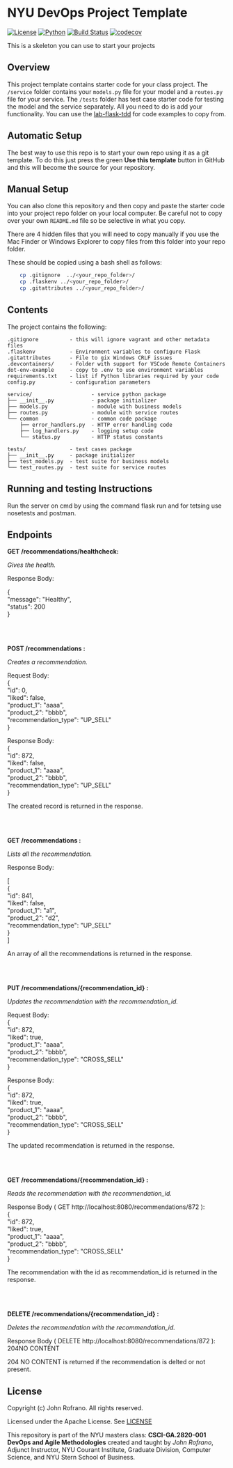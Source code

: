 # NYU DevOps Project Template

[![License](https://img.shields.io/badge/License-Apache_2.0-blue.svg)](https://opensource.org/licenses/Apache-2.0)
[![Python](https://img.shields.io/badge/Language-Python-blue.svg)](https://python.org/)
[![Build Status](https://github.com/CSCI-GA-2820-FA22-003/recommendations/actions/workflows/tdd.yml/badge.svg)](https://github.com/CSCI-GA-2820-FA22-003/recommendations/actions)
[![codecov](https://codecov.io/github/CSCI-GA-2820-FA22-003/recommendations/branch/master/graph/badge.svg?token=47AVM4J6V4)](https://codecov.io/github/CSCI-GA-2820-FA22-003/recommendations)


This is a skeleton you can use to start your projects

## Overview

This project template contains starter code for your class project. The `/service` folder contains your `models.py` file for your model and a `routes.py` file for your service. The `/tests` folder has test case starter code for testing the model and the service separately. All you need to do is add your functionality. You can use the [lab-flask-tdd](https://github.com/nyu-devops/lab-flask-tdd) for code examples to copy from.

## Automatic Setup

The best way to use this repo is to start your own repo using it as a git template. To do this just press the green **Use this template** button in GitHub and this will become the source for your repository.

## Manual Setup

You can also clone this repository and then copy and paste the starter code into your project repo folder on your local computer. Be careful not to copy over your own `README.md` file so be selective in what you copy.

There are 4 hidden files that you will need to copy manually if you use the Mac Finder or Windows Explorer to copy files from this folder into your repo folder.

These should be copied using a bash shell as follows:

```bash
    cp .gitignore  ../<your_repo_folder>/
    cp .flaskenv ../<your_repo_folder>/
    cp .gitattributes ../<your_repo_folder>/
```

## Contents

The project contains the following:

```text
.gitignore          - this will ignore vagrant and other metadata files
.flaskenv           - Environment variables to configure Flask
.gitattributes      - File to gix Windows CRLF issues
.devcontainers/     - Folder with support for VSCode Remote Containers
dot-env-example     - copy to .env to use environment variables
requirements.txt    - list if Python libraries required by your code
config.py           - configuration parameters

service/                   - service python package
├── __init__.py            - package initializer
├── models.py              - module with business models
├── routes.py              - module with service routes
└── common                 - common code package
    ├── error_handlers.py  - HTTP error handling code
    ├── log_handlers.py    - logging setup code
    └── status.py          - HTTP status constants

tests/              - test cases package
├── __init__.py     - package initializer
├── test_models.py  - test suite for business models
└── test_routes.py  - test suite for service routes
```


## Running and testing Instructions

Run the server on cmd by using the command flask run and for tetsing use nosetests and postman.

## Endpoints


**GET /recommendations/healthcheck:**

<i>Gives the health.</i>

Response Body:<br/>

{<br/>
    "message": "Healthy",<br/>
    "status": 200<br/>
}

<br/>
<br/>

**POST /recommendations :**

<i>Creates a recommendation.</i>

Request Body: <br/>
{<br/>
        "id": 0,<br/>
        "liked": false,<br/>
        "product_1": "aaaa",<br/>
        "product_2": "bbbb",<br/>
        "recommendation_type": "UP_SELL"<br/>
}

Response Body:<br/>
{<br/>
    "id": 872,<br/>
    "liked": false,<br/>
    "product_1": "aaaa",<br/>
    "product_2": "bbbb",<br/>
    "recommendation_type": "UP_SELL"<br/>
}

The created record is returned in the response.

<br/>
<br/>

**GET /recommendations :**

<i>Lists all the recommendation.</i>

Response Body:<br/>

[<br/>
    {<br/>
        "id": 841,<br/>
        "liked": false,<br/>
        "product_1": "a1",<br/>
        "product_2": "d2",<br/>
        "recommendation_type": "UP_SELL"<br/>
    }<br/>
]

An array of all the recommendations is returned in the response.

<br/>
<br/>

**PUT /recommendations/{recommendation_id} :**

<i>Updates the recommendation with the recommendation_id.</i>

Request Body: <br/>
{<br/>
        "id": 872,<br/>
        "liked": true,<br/>
        "product_1": "aaaa",<br/>
        "product_2": "bbbb",<br/>
        "recommendation_type": "CROSS_SELL"<br/>
}

Response Body:<br/>
{<br/>
    "id": 872,<br/>
    "liked": true,<br/>
    "product_1": "aaaa",<br/>
    "product_2": "bbbb",<br/>
    "recommendation_type": "CROSS_SELL"<br/>
}

The updated recommendation is returned in the response.

<br/>
<br/>

**GET /recommendations/{recommendation_id} :**

<i>Reads the recommendation with the recommendation_id.</i>

Response Body ( GET http://localhost:8080/recommendations/872 ):<br/>
{<br/>
    "id": 872,<br/>
    "liked": true,<br/>
    "product_1": "aaaa",<br/>
    "product_2": "bbbb",<br/>
    "recommendation_type": "CROSS_SELL"<br/>
}

The recommendation with the id as recommendation_id is returned in the response.

<br/>
<br/>

**DELETE /recommendations/{recommendation_id} :**

<i>Deletes the recommendation with the recommendation_id.</i>

Response Body ( DELETE http://localhost:8080/recommendations/872 ):<br/>
204NO CONTENT

204 NO CONTENT is returned if the recommendation is delted or not present.

## License

Copyright (c) John Rofrano. All rights reserved.

Licensed under the Apache License. See [LICENSE](LICENSE)

This repository is part of the NYU masters class: **CSCI-GA.2820-001 DevOps and Agile Methodologies** created and taught by *John Rofrano*, Adjunct Instructor, NYU Courant Institute, Graduate Division, Computer Science, and NYU Stern School of Business.
